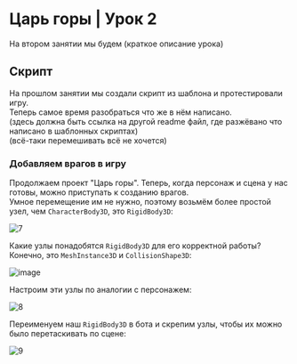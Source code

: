 # Царь горы | Урок 2

На втором занятии мы будем (краткое описание урока)

## Скрипт

На прошлом занятии мы создали скрипт из шаблона и протестировали игру.\
Теперь самое время разобраться что же в нём написано.\
(здесь должна быть ссылка на другой readme файл, где разжёвано что написано в шаблонных скриптах)\
(всё-таки перемешивать всё не хочется)

### Добавляем врагов в игру

Продолжаем проект "Царь горы".
Теперь, когда персонаж и сцена у нас готовы, можно приступать к созданию врагов.\
Умное перемещение им не нужно, поэтому возьмём более простой узел, чем `CharacterBody3D`, это `RigidBody3D`:

![7](https://github.com/user-attachments/assets/bed0b9c6-971b-48ea-9759-b87ac5eb14fd)

Какие узлы понадобятся `RigidBody3D` для его корректной работы?
Конечно, это `MeshInstance3D` и `CollisionShape3D`:

![image](https://github.com/user-attachments/assets/da6af2cf-6043-407d-8601-00544e26d39d)

Настроим эти узлы по аналогии с персонажем:

![8](https://github.com/user-attachments/assets/92f36613-2af6-494b-ac5d-140e8ecc9419)

Переименуем наш `RigidBody3D` в бота и скрепим узлы, чтобы их можно было перетаскивать по сцене:

![9](https://github.com/user-attachments/assets/45f68d3b-d881-4bec-bd64-c3c386c46bb2)





